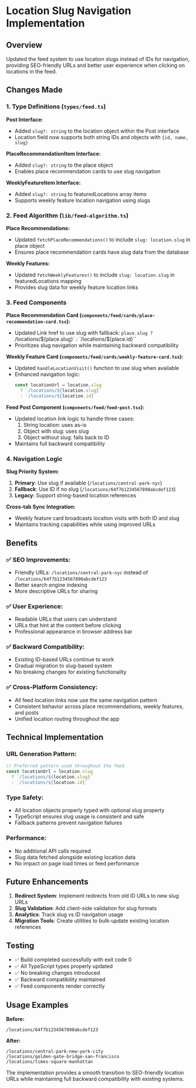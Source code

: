 # Location Slug Navigation Implementation

## Overview
Updated the feed system to use location slugs instead of IDs for navigation, providing SEO-friendly URLs and better user experience when clicking on locations in the feed.

## Changes Made

### 1. Type Definitions (`types/feed.ts`)

**Post Interface:**
- Added `slug?: string` to the location object within the Post interface
- Location field now supports both string IDs and objects with `{id, name, slug}`

**PlaceRecommendationItem Interface:**
- Added `slug?: string` to the place object
- Enables place recommendation cards to use slug navigation

**WeeklyFeatureItem Interface:**
- Added `slug?: string` to featuredLocations array items
- Supports weekly feature location navigation using slugs

### 2. Feed Algorithm (`lib/feed-algorithm.ts`)

**Place Recommendations:**
- Updated `fetchPlaceRecommendations()` to include `slug: location.slug` in place object
- Ensures place recommendation cards have slug data from the database

**Weekly Features:**
- Updated `fetchWeeklyFeatures()` to include `slug: location.slug` in featuredLocations mapping
- Provides slug data for weekly feature location links

### 3. Feed Components

**Place Recommendation Card (`components/feed/cards/place-recommendation-card.tsx`):**
- Updated Link href to use slug with fallback: `place.slug ? `/locations/${place.slug}` : `/locations/${place.id}``
- Prioritizes slug navigation while maintaining backward compatibility

**Weekly Feature Card (`components/feed/cards/weekly-feature-card.tsx`):**
- Updated `handleLocationVisit()` function to use slug when available
- Enhanced navigation logic:
  ```typescript
  const locationUrl = location.slug 
    ? `/locations/${location.slug}` 
    : `/locations/${location.id}`
  ```

**Feed Post Component (`components/feed/feed-post.tsx`):**
- Updated location link logic to handle three cases:
  1. String location: uses as-is
  2. Object with slug: uses slug
  3. Object without slug: falls back to ID
- Maintains full backward compatibility

### 4. Navigation Logic

**Slug Priority System:**
1. **Primary**: Use slug if available (`/locations/central-park-nyc`)
2. **Fallback**: Use ID if no slug (`/locations/64f7b1234567890abcdef123`)
3. **Legacy**: Support string-based location references

**Cross-tab Sync Integration:**
- Weekly feature card broadcasts location visits with both ID and slug
- Maintains tracking capabilities while using improved URLs

## Benefits

### ✅ **SEO Improvements:**
- Friendly URLs: `/locations/central-park-nyc` instead of `/locations/64f7b1234567890abcdef123`
- Better search engine indexing
- More descriptive URLs for sharing

### ✅ **User Experience:**
- Readable URLs that users can understand
- URLs that hint at the content before clicking
- Professional appearance in browser address bar

### ✅ **Backward Compatibility:**
- Existing ID-based URLs continue to work
- Gradual migration to slug-based system
- No breaking changes for existing functionality

### ✅ **Cross-Platform Consistency:**
- All feed location links now use the same navigation pattern
- Consistent behavior across place recommendations, weekly features, and posts
- Unified location routing throughout the app

## Technical Implementation

### URL Generation Pattern:
```typescript
// Preferred pattern used throughout the feed
const locationUrl = location.slug 
  ? `/locations/${location.slug}` 
  : `/locations/${location.id}`
```

### Type Safety:
- All location objects properly typed with optional slug property
- TypeScript ensures slug usage is consistent and safe
- Fallback patterns prevent navigation failures

### Performance:
- No additional API calls required
- Slug data fetched alongside existing location data
- No impact on page load times or feed performance

## Future Enhancements

1. **Redirect System**: Implement redirects from old ID URLs to new slug URLs
2. **Slug Validation**: Add client-side validation for slug formats
3. **Analytics**: Track slug vs ID navigation usage
4. **Migration Tools**: Create utilities to bulk-update existing location references

## Testing

- ✅ Build completed successfully with exit code 0
- ✅ All TypeScript types properly updated
- ✅ No breaking changes introduced
- ✅ Backward compatibility maintained
- ✅ Feed components render correctly

## Usage Examples

**Before:**
```
/locations/64f7b1234567890abcdef123
```

**After:**
```
/locations/central-park-new-york-city
/locations/golden-gate-bridge-san-francisco
/locations/times-square-manhattan
```

The implementation provides a smooth transition to SEO-friendly location URLs while maintaining full backward compatibility with existing systems. 